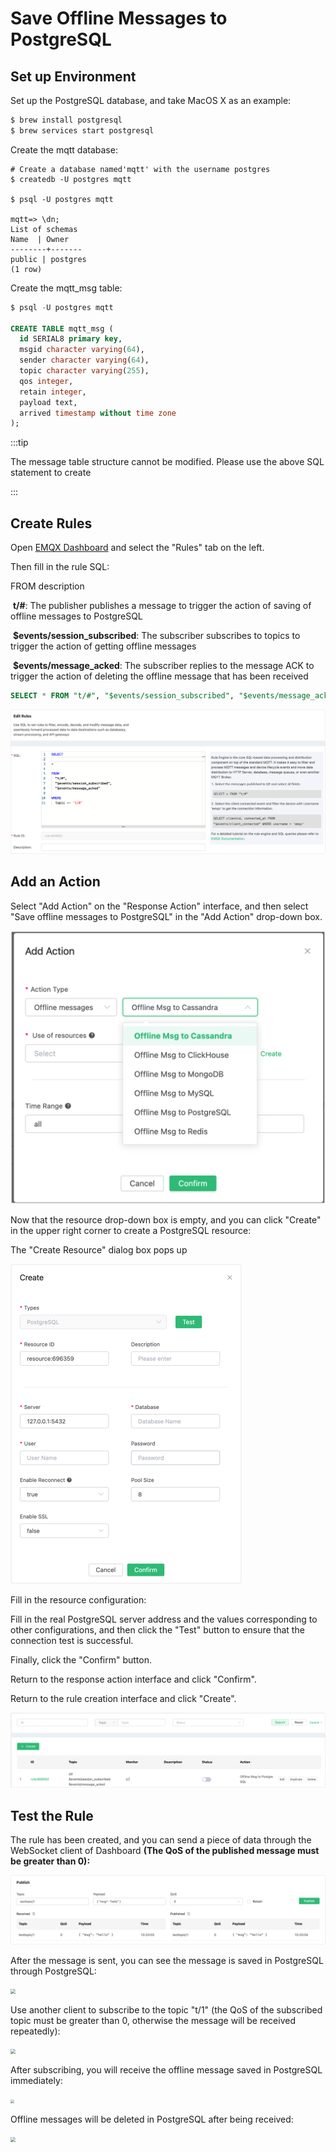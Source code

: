 # Save Offline Messages to PostgreSQL

## Set up Environment

Set up the PostgreSQL database, and take MacOS X as an example:

```bash
$ brew install postgresql
$ brew services start postgresql
```

Create the mqtt database:

```
# Create a database named'mqtt' with the username postgres
$ createdb -U postgres mqtt

$ psql -U postgres mqtt

mqtt=> \dn;
List of schemas
Name  | Owner
--------+-------
public | postgres
(1 row)
```

Create the mqtt_msg table:

```sql
$ psql -U postgres mqtt

CREATE TABLE mqtt_msg (
  id SERIAL8 primary key,
  msgid character varying(64),
  sender character varying(64),
  topic character varying(255),
  qos integer,
  retain integer,
  payload text,
  arrived timestamp without time zone
);
```

:::tip

The message table structure cannot be modified. Please use the above SQL statement to create

:::

## Create Rules

Open [EMQX Dashboard](http://127.0.0.1:18083/#/rules) and select the "Rules" tab on the left.

Then fill in the rule SQL:

FROM description

​	**t/#**: The publisher publishes a message to trigger the action of saving of offline messages to PostgreSQL

​	**$events/session_subscribed**: The subscriber subscribes to topics to trigger  the action of getting offline messages

​	**$events/message_acked**: The subscriber replies to the message ACK to trigger the action of deleting the offline message that has been received

```sql
SELECT * FROM "t/#", "$events/session_subscribed", "$events/message_acked" WHERE topic =~ 't/#'
```

<img src="./assets/rule-engine/ofline-rules.png" alt="image-20230525151209609" style="zoom:50%;" />

## Add an Action

Select "Add Action" on the "Response Action" interface, and then select "Save offline messages to PostgreSQL" in the "Add Action" drop-down box.

<img src="./assets/rule-engine/offline-msg.png" alt="image-20230525135721993" style="zoom:50%;" />

Now that the resource drop-down box is empty, and you can click "Create" in the upper right corner to create a PostgreSQL resource:

The "Create Resource" dialog box pops up

<img src="./assets/rule-engine/postgre-offline-resource.png" alt="image-20230525151714685" style="zoom:50%;" />

Fill in the resource configuration:

Fill in the real PostgreSQL server address and the values corresponding to other configurations, and then click the "Test" button to ensure that the connection test is successful.

Finally, click the "Confirm" button.

Return to the response action interface and click "Confirm".

Return to the rule creation interface and click "Create".

<img src="./assets/rule-engine/postgre-offline-rule.png" alt="image-20230525151911291" style="zoom:50%;" />

## Test the Rule

The rule has been created, and you can send a piece of data through the WebSocket client of Dashboard **(The QoS of the published message must be greater than 0):**

<img src="./assets/rule-engine/offline-message-received.png" alt="image-20230525152023575" style="zoom:50%;" />

After the message is sent, you can see the message is saved in PostgreSQL through PostgreSQL:

<img src="./assets/rule-engine/pg_offline_msg_09.png" style="zoom:50%;" />

Use another client to subscribe to the topic "t/1" (the QoS of the subscribed topic must be greater than 0, otherwise the message will be received repeatedly):

<img src="./assets/rule-engine/pg_offline_msg_10.png" style="zoom:50%;" />

After subscribing, you will receive the offline message saved in PostgreSQL immediately:

<img src="./assets/rule-engine/pg_offline_msg_11.png" style="zoom:40%;" />

Offline messages will be deleted in PostgreSQL after being received:

<img src="./assets/rule-engine/pg_offline_msg_12.png" style="zoom:50%;" />

